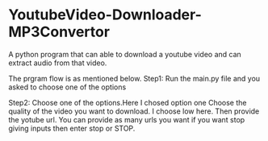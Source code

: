 # YoutubeVideo-Downloader-MP3Convertor
A python program that can able to download a youtube video and can extract audio from that video.

The prgram flow is as mentioned below.
Step1: Run the main.py file and you asked to choose one of the options

Step2: Choose one of the options.Here I chosed option one
      Choose the quality of the video you want to download. I choose low here. Then provide the yotube url.
      You can provide as many urls you want if you want stop giving inputs then enter stop or STOP.

